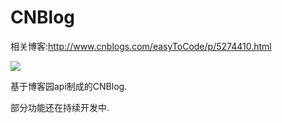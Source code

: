 # CNBlog

相关博客:http://www.cnblogs.com/easyToCode/p/5274410.html

<img src="http://images2015.cnblogs.com/blog/774863/201603/774863-20160314015124599-986834315.gif"/>

基于博客园api制成的CNBlog.

部分功能还在持续开发中.

